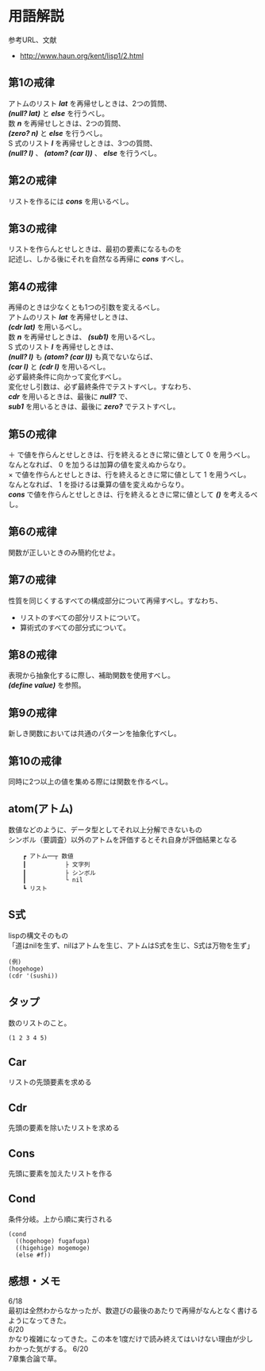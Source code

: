 # 用語解説

参考URL、文献  

* http://www.haun.org/kent/lisp1/2.html

## 第1の戒律

アトムのリスト ___lat___ を再帰せしときは、2つの質問、  
___(null? lat)___ と ___else___ を行うべし。  
数 ___n___ を再帰せしときは、2つの質問、  
___(zero? n)___ と ___else___ を行うべし。  
S 式のリスト ___l___ を再帰せしときは、3つの質問、  
___(null? l)___ 、 ___(atom? (car l))___ 、 ___else___ を行うべし。  

## 第2の戒律

リストを作るには ___cons___ を用いるべし。

## 第3の戒律

リストを作らんとせしときは、最初の要素になるものを  
記述し、しかる後にそれを自然なる再帰に ___cons___ すべし。

## 第4の戒律

再帰のときは少なくとも1つの引数を変えるべし。  
アトムのリスト ___lat___ を再帰せしときは、  
___(cdr lat)___ を用いるべし。  
数 ___n___ を再帰せしときは、
___(sub1)___ を用いるべし。  
S 式のリスト ___l___ を再帰せしときは、  
___(null? l)___ も ___(atom? (car l))___ も真でないならば、  
___(car l)___ と ___(cdr l)___ を用いるべし。  
必ず最終条件に向かって変化すべし。  
変化せし引数は、必ず最終条件でテストすべし。すなわち、  
___cdr___ を用いるときは、最後に ___null?___ で、  
___sub1___ を用いるときは、最後に ___zero?___ でテストすべし。  

## 第5の戒律

＋ で値を作らんとせしときは、行を終えるときに常に値として 0 を用うべし。  
なんとなれば、 0 を加うるは加算の値を変えぬからなり。  
× で値を作らんとせしときは、行を終えるときに常に値として 1 を用うべし。  
なんとなれば、 1 を掛けるは乗算の値を変えぬからなり。  
___cons___ で値を作らんとせしときは、行を終えるときに常に値として ___()___ を考えるべし。  

## 第6の戒律

関数が正しいときのみ簡約化せよ。  

## 第7の戒律

性質を同じくするすべての構成部分について再帰すべし。すなわち、  

* リストのすべての部分リストについて。
* 算術式のすべての部分式について。

## 第8の戒律

表現から抽象化するに際し、補助関数を使用すべし。  
___(define value)___ を参照。  

## 第9の戒律

新しき関数においては共通のパターンを抽象化すべし。  

## 第10の戒律

同時に2つ以上の値を集める際には関数を作るべし。  

## atom(アトム)

数値などのように、データ型としてそれ以上分解できないもの  
 シンボル（要調査）以外のアトムを評価するとそれ自身が評価結果となる  

```
	┏ アトム──┬ 数値
	┃           ├ 文字列
	┃           ├ シンボル
	┃           └ nil
	┗ リスト
```

## S式

lispの構文そのもの  
「道はnilを生ず、nilはアトムを生じ、アトムはS式を生じ、S式は万物を生ず」  


```
(例)
(hogehoge)
(cdr '(sushi))
```

## タップ

数のリストのこと。

```
(1 2 3 4 5)
```

## Car

リストの先頭要素を求める

## Cdr

先頭の要素を除いたリストを求める

## Cons

先頭に要素を加えたリストを作る

## Cond

条件分岐。上から順に実行される

```
(cond
  ((hogehoge) fugafuga)
  ((higehige) mogemoge)
  (else #f))
```

## 感想・メモ
6/18  
最初は全然わからなかったが、数遊びの最後のあたりで再帰がなんとなく書けるようになってきた。  
6/20  
かなり複雑になってきた。この本を1度だけで読み終えてはいけない理由が少しわかった気がする。 
6/20  
7章集合論で草。  
